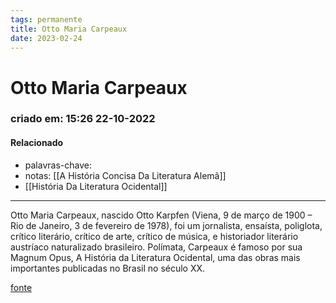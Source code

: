 ```yaml
---
tags: permanente
title: Otto Maria Carpeaux
date: 2023-02-24
---
```


# Otto Maria Carpeaux

### criado em: 15:26 22-10-2022

#### Relacionado

- palavras-chave: 
- notas: [[A História Concisa Da Literatura Alemã]]
- [[História Da Literatura Ocidental]]
---

Otto Maria Carpeaux, nascido Otto Karpfen (Viena, 9 de março de 1900 – Rio de Janeiro, 3 de fevereiro de 1978), foi um jornalista, ensaísta, poliglota, crítico literário, crítico de arte, crítico de música, e historiador literário austríaco naturalizado brasileiro. Polímata, Carpeaux é famoso por sua Magnum Opus, A História da Literatura Ocidental, uma das obras mais importantes publicadas no Brasil no século XX. 

[fonte](https://pt.wikipedia.org/wiki/Otto_Maria_Carpeaux)
